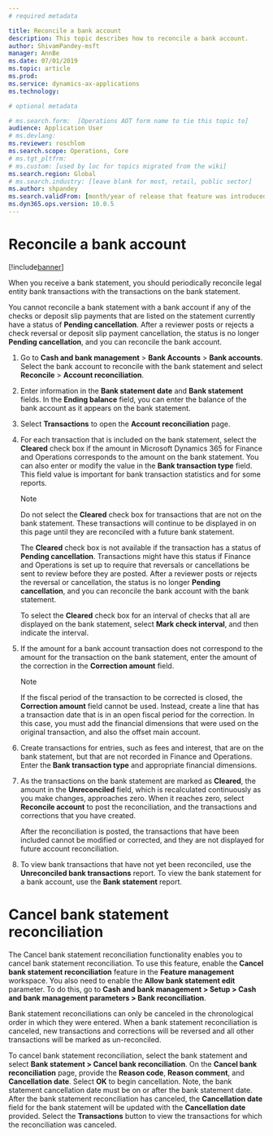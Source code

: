 ```yaml
---
# required metadata

title: Reconcile a bank account
description: This topic describes how to reconcile a bank account.
author: ShivamPandey-msft
manager: AnnBe
ms.date: 07/01/2019
ms.topic: article
ms.prod: 
ms.service: dynamics-ax-applications
ms.technology: 

# optional metadata

# ms.search.form:  [Operations AOT form name to tie this topic to]
audience: Application User
# ms.devlang: 
ms.reviewer: roschlom
ms.search.scope: Operations, Core
# ms.tgt_pltfrm: 
# ms.custom: [used by loc for topics migrated from the wiki]
ms.search.region: Global
# ms.search.industry: [leave blank for most, retail, public sector]
ms.author: shpandey
ms.search.validFrom: [month/year of release that feature was introduced in, in format yyyy-mm-dd]
ms.dyn365.ops.version: 10.0.5
---
```


# Reconcile a bank account

[!include[banner](../includes/banner.md)]

When you receive a bank statement, you should periodically reconcile legal entity bank transactions with the transactions on the bank statement.

You cannot reconcile a bank statement with a bank account if any of the checks or deposit slip payments that are listed on the statement currently have a status of **Pending cancellation**. After a reviewer posts or rejects a check reversal or deposit slip payment cancellation, the status is no longer **Pending cancellation**, and you can reconcile the bank account.

1.  Go to **Cash and bank management** \> **Bank Accounts** \> **Bank accounts**. Select the bank account to reconcile with the bank statement and select **Reconcile** > **Account reconciliation**.

2.  Enter information in the **Bank statement date** and **Bank statement** fields. In the **Ending balance** field, you can enter the balance of the bank account as it appears on the bank statement.

3.  Select **Transactions** to open the **Account reconciliation** page.

4.  For each transaction that is included on the bank statement, select the **Cleared** check box if the amount in Microsoft Dynamics 365 for Finance and Operations corresponds to the amount on the bank statement. You can also enter or modify the value in the **Bank transaction type** field. This field value is important for bank transaction statistics and for some reports.
    

    > [!NOTE]
    > <P>Do not select the <STRONG>Cleared</STRONG> check box for transactions that are not on the bank statement. These transactions will continue to be displayed in on this page until they are reconciled with a future bank statement.</P>
    > <P>The <STRONG>Cleared</STRONG> check box is not available if the transaction has a status of <STRONG>Pending cancellation</STRONG>. Transactions might have this status if Finance and Operations is set up to require that reversals or cancellations be sent to review before they are posted. After a reviewer posts or rejects the reversal or cancellation, the status is no longer <STRONG>Pending cancellation</STRONG>, and you can reconcile the bank account with the bank statement.</P>

    
    To select the **Cleared** check box for an interval of checks that all are displayed on the bank statement, select **Mark check interval**, and then indicate the interval.

5.  If the amount for a bank account transaction does not correspond to the amount for the transaction on the bank statement, enter the amount of the correction in the **Correction amount** field.
    

    > [!NOTE]
    > <P>If the fiscal period of the transaction to be corrected is closed, the <STRONG>Correction amount</STRONG> field cannot be used. Instead, create a line that has a transaction date that is in an open fiscal period for the correction. In this case, you must add the financial dimensions that were used on the original transaction, and also the offset main account.</P>



6.  Create transactions for entries, such as fees and interest, that are on the bank statement, but that are not recorded in Finance and Operations. Enter the **Bank transaction type** and appropriate financial dimensions.

7.  As the transactions on the bank statement are marked as **Cleared**, the amount in the **Unreconciled** field, which is recalculated continuously as you make changes, approaches zero. When it reaches zero, select **Reconcile account** to post the reconciliation, and the transactions and corrections that you have created.
    
    After the reconciliation is posted, the transactions that have been included cannot be modified or corrected, and they are not displayed for future account reconciliation.

8.  To view bank transactions that have not yet been reconciled, use the **Unreconciled bank transactions** report. To view the bank statement for a bank account, use the **Bank statement** report.

# Cancel bank statement reconciliation 

The Cancel bank statement reconciliation functionality enables you to cancel bank statement reconciliation. To use this feature, enable the **Cancel bank statement reconciliation** feature in the **Feature management** workspace. You also need to enable the **Allow bank statement edit** parameter. To do this, go to **Cash and bank management > Setup > Cash and bank management parameters > Bank reconciliation**.
 
Bank statement reconciliations can only be canceled in the chronological order in which they were entered. When a bank statement reconciliation is canceled, new transactions and corrections will be reversed and all other transactions will be marked as un-reconciled.
 
To cancel bank statement reconciliation, select the bank statement and select **Bank statement > Cancel bank reconciliation**. On the **Cancel bank reconciliation** page, provide the **Reason code**, **Reason comment**, and **Cancellation date**. Select **OK** to begin cancellation. Note, the bank statement cancellation date must be on or after the bank statement date. After the bank statement reconciliation has canceled, the **Cancellation date** field for the bank statement will be updated with the **Cancellation date** provided. Select the **Transactions** button to view the transactions for which the reconciliation was canceled.
